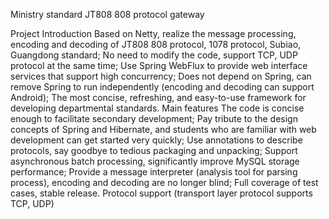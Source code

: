 Ministry standard JT808 808 protocol gateway
  

Project Introduction
Based on Netty, realize the message processing, encoding and decoding of JT808 808 protocol, 1078 protocol, Subiao, Guangdong standard;
No need to modify the code, support TCP, UDP protocol at the same time;
Use Spring WebFlux to provide web interface services that support high concurrency;
Does not depend on Spring, can remove Spring to run independently (encoding and decoding can support Android);
The most concise, refreshing, and easy-to-use framework for developing departmental standards.
Main features
The code is concise enough to facilitate secondary development;
Pay tribute to the design concepts of Spring and Hibernate, and students who are familiar with web development can get started very quickly;
Use annotations to describe protocols, say goodbye to tedious packaging and unpacking;
Support asynchronous batch processing, significantly improve MySQL storage performance;
Provide a message interpreter (analysis tool for parsing process), encoding and decoding are no longer blind;
Full coverage of test cases, stable release.
Protocol support (transport layer protocol supports TCP, UDP)
